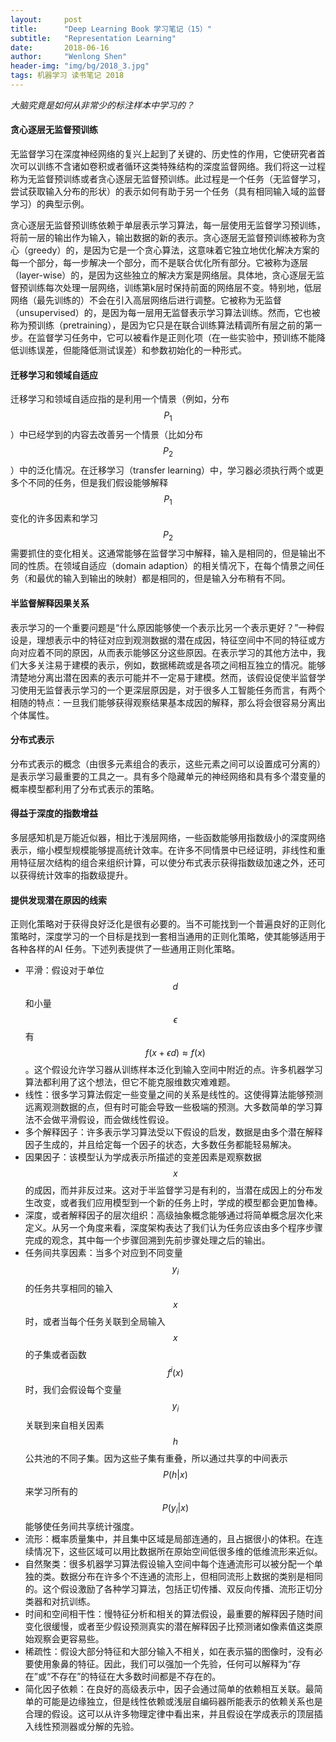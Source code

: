 ```yaml
---
layout:     post
title:      "Deep Learning Book 学习笔记（15）"
subtitle:   "Representation Learning"
date:       2018-06-16
author:     "Wenlong Shen"
header-img: "img/bg/2018_3.jpg"
tags: 机器学习 读书笔记 2018
---
```


<script type="text/javascript" src="http://cdn.mathjax.org/mathjax/latest/MathJax.js?config=default"></script>

*大脑究竟是如何从非常少的标注样本中学习的？*

#### 贪心逐层无监督预训练

无监督学习在深度神经网络的复兴上起到了关键的、历史性的作用，它使研究者首次可以训练不含诸如卷积或者循环这类特殊结构的深度监督网络。我们将这一过程称为无监督预训练或者贪心逐层无监督预训练。此过程是一个任务（无监督学习，尝试获取输入分布的形状）的表示如何有助于另一个任务（具有相同输入域的监督学习）的典型示例。

贪心逐层无监督预训练依赖于单层表示学习算法，每一层使用无监督学习预训练，将前一层的输出作为输入，输出数据的新的表示。贪心逐层无监督预训练被称为贪心（greedy）的，是因为它是一个贪心算法，这意味着它独立地优化解决方案的每一个部分，每一步解决一个部分，而不是联合优化所有部分。它被称为逐层（layer-wise）的，是因为这些独立的解决方案是网络层。具体地，贪心逐层无监督预训练每次处理一层网络，训练第k层时保持前面的网络层不变。特别地，低层网络（最先训练的）不会在引入高层网络后进行调整。它被称为无监督（unsupervised）的，是因为每一层用无监督表示学习算法训练。然而，它也被称为预训练（pretraining），是因为它只是在联合训练算法精调所有层之前的第一步。在监督学习任务中，它可以被看作是正则化项（在一些实验中，预训练不能降低训练误差，但能降低测试误差）和参数初始化的一种形式。

#### 迁移学习和领域自适应

迁移学习和领域自适应指的是利用一个情景（例如，分布$$P_1$$）中已经学到的内容去改善另一个情景（比如分布$$P_2$$）中的泛化情况。在迁移学习（transfer learning）中，学习器必须执行两个或更多个不同的任务，但是我们假设能够解释$$P_1$$变化的许多因素和学习$$P_2$$需要抓住的变化相关。这通常能够在监督学习中解释，输入是相同的，但是输出不同的性质。在领域自适应（domain adaption）的相关情况下，在每个情景之间任务（和最优的输入到输出的映射）都是相同的，但是输入分布稍有不同。

#### 半监督解释因果关系

表示学习的一个重要问题是“什么原因能够使一个表示比另一个表示更好？”一种假设是，理想表示中的特征对应到观测数据的潜在成因，特征空间中不同的特征或方向对应着不同的原因，从而表示能够区分这些原因。在表示学习的其他方法中，我们大多关注易于建模的表示，例如，数据稀疏或是各项之间相互独立的情况。能够清楚地分离出潜在因素的表示可能并不一定易于建模。然而，该假设促使半监督学习使用无监督表示学习的一个更深层原因是，对于很多人工智能任务而言，有两个相随的特点：一旦我们能够获得观察结果基本成因的解释，那么将会很容易分离出个体属性。

#### 分布式表示

分布式表示的概念（由很多元素组合的表示，这些元素之间可以设置成可分离的）是表示学习最重要的工具之一。具有多个隐藏单元的神经网络和具有多个潜变量的概率模型都利用了分布式表示的策略。

#### 得益于深度的指数增益

多层感知机是万能近似器，相比于浅层网络，一些函数能够用指数级小的深度网络表示，缩小模型规模能够提高统计效率。在许多不同情景中已经证明，非线性和重用特征层次结构的组合来组织计算，可以使分布式表示获得指数级加速之外，还可以获得统计效率的指数级提升。

#### 提供发现潜在原因的线索

正则化策略对于获得良好泛化是很有必要的。当不可能找到一个普遍良好的正则化策略时，深度学习的一个目标是找到一套相当通用的正则化策略，使其能够适用于各种各样的AI 任务。下述列表提供了一些通用正则化策略。

* 平滑：假设对于单位$$d$$和小量$$\epsilon$$有$$f(x+\epsilon d)\approx f(x)$$。这个假设允许学习器从训练样本泛化到输入空间中附近的点。许多机器学习算法都利用了这个想法，但它不能克服维数灾难难题。
* 线性：很多学习算法假定一些变量之间的关系是线性的。这使得算法能够预测远离观测数据的点，但有时可能会导致一些极端的预测。大多数简单的学习算法不会做平滑假设，而会做线性假设。
* 多个解释因子：许多表示学习算法受以下假设的启发，数据是由多个潜在解释因子生成的，并且给定每一个因子的状态，大多数任务都能轻易解决。
* 因果因子：该模型认为学成表示所描述的变差因素是观察数据$$x$$的成因，而并非反过来。这对于半监督学习是有利的，当潜在成因上的分布发生改变，或者我们应用模型到一个新的任务上时，学成的模型都会更加鲁棒。
* 深度，或者解释因子的层次组织：高级抽象概念能够通过将简单概念层次化来定义。从另一个角度来看，深度架构表达了我们认为任务应该由多个程序步骤完成的观念，其中每一个步骤回溯到先前步骤处理之后的输出。
* 任务间共享因素：当多个对应到不同变量$$y_i$$的任务共享相同的输入$$x$$时，或者当每个任务关联到全局输入$$x$$的子集或者函数$$f^i(x)$$时，我们会假设每个变量$$y_i$$关联到来自相关因素$$h$$公共池的不同子集。因为这些子集有重叠，所以通过共享的中间表示$$P(h\vert x)$$来学习所有的$$P(y_i\vert x)$$能够使任务间共享统计强度。
* 流形：概率质量集中，并且集中区域是局部连通的，且占据很小的体积。在连续情况下，这些区域可以用比数据所在原始空间低很多维的低维流形来近似。
* 自然聚类：很多机器学习算法假设输入空间中每个连通流形可以被分配一个单独的类。数据分布在许多个不连通的流形上，但相同流形上数据的类别是相同的。这个假设激励了各种学习算法，包括正切传播、双反向传播、流形正切分类器和对抗训练。
* 时间和空间相干性：慢特征分析和相关的算法假设，最重要的解释因子随时间变化很缓慢，或者至少假设预测真实的潜在解释因子比预测诸如像素值这类原始观察会更容易些。
* 稀疏性：假设大部分特征和大部分输入不相关，如在表示猫的图像时，没有必要使用象鼻的特征。因此，我们可以强加一个先验，任何可以解释为“存在”或“不存在”的特征在大多数时间都是不存在的。
* 简化因子依赖：在良好的高级表示中，因子会通过简单的依赖相互关联。最简单的可能是边缘独立，但是线性依赖或浅层自编码器所能表示的依赖关系也是合理的假设。这可以从许多物理定律中看出来，并且假设在学成表示的顶层插入线性预测器或分解的先验。
